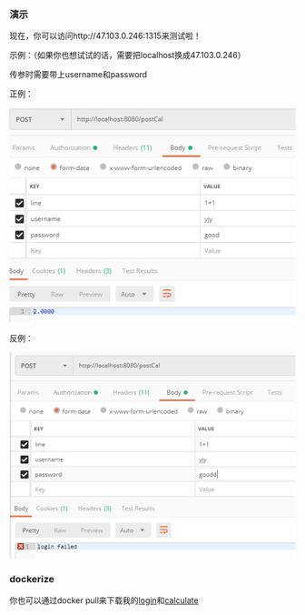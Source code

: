 ### 演示

现在，你可以访问http://47.103.0.246:1315来测试啦！

示例：（如果你也想试试的话，需要把localhost换成47.103.0.246）

传参时需要带上username和password

正例：

![success](image/success.png)



反例：

![fail](image/fail.png)

### dockerize

你也可以通过docker pull来下载我的[login](https://hub.docker.com/r/ketianya/login)和[calculate](https://hub.docker.com/r/ketianya/calculate)

